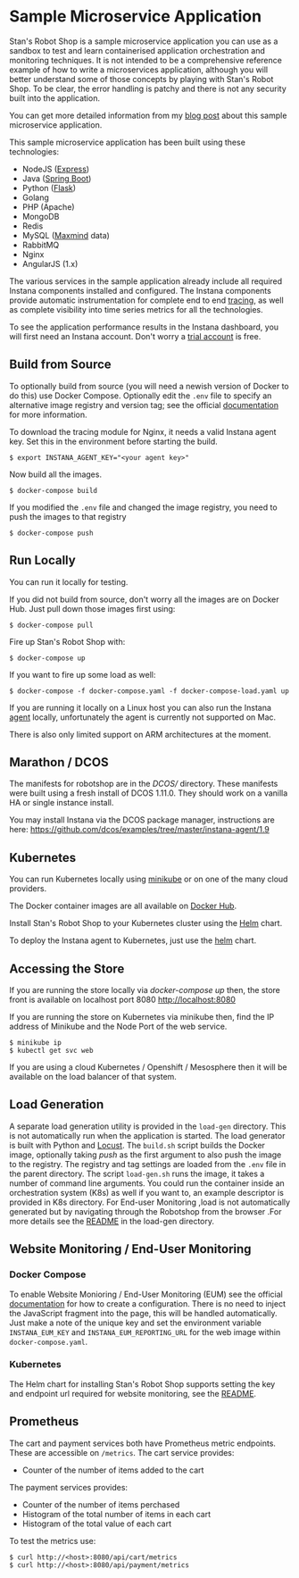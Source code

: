 # Sample Microservice Application

Stan's Robot Shop is a sample microservice application you can use as a sandbox to test and learn containerised application orchestration and monitoring techniques. It is not intended to be a comprehensive reference example of how to write a microservices application, although you will better understand some of those concepts by playing with Stan's Robot Shop. To be clear, the error handling is patchy and there is not any security built into the application.

You can get more detailed information from my [blog post](https://www.instana.com/blog/stans-robot-shop-sample-microservice-application/) about this sample microservice application.

This sample microservice application has been built using these technologies:
- NodeJS ([Express](http://expressjs.com/))
- Java ([Spring Boot](https://spring.io/))
- Python ([Flask](http://flask.pocoo.org))
- Golang
- PHP (Apache)
- MongoDB
- Redis
- MySQL ([Maxmind](http://www.maxmind.com) data)
- RabbitMQ
- Nginx
- AngularJS (1.x)

The various services in the sample application already include all required Instana components installed and configured. The Instana components provide automatic instrumentation for complete end to end [tracing](https://docs.instana.io/core_concepts/tracing/), as well as complete visibility into time series metrics for all the technologies.

To see the application performance results in the Instana dashboard, you will first need an Instana account. Don't worry a [trial account](https://instana.com/trial?utm_source=github&utm_medium=robot_shop) is free.

## Build from Source
To optionally build from source (you will need a newish version of Docker to do this) use Docker Compose. Optionally edit the `.env` file to specify an alternative image registry and version tag; see the official [documentation](https://docs.docker.com/compose/env-file/) for more information.

To download the tracing module for Nginx, it needs a valid Instana agent key. Set this in the environment before starting the build.

```shell
$ export INSTANA_AGENT_KEY="<your agent key>"
```

Now build all the images.

```shell
$ docker-compose build
```

If you modified the `.env` file and changed the image registry, you need to push the images to that registry

```shell
$ docker-compose push
```

## Run Locally
You can run it locally for testing.

If you did not build from source, don't worry all the images are on Docker Hub. Just pull down those images first using:

```shell
$ docker-compose pull
```

Fire up Stan's Robot Shop with:

```shell
$ docker-compose up
```

If you want to fire up some load as well:

```shell
$ docker-compose -f docker-compose.yaml -f docker-compose-load.yaml up
```

If you are running it locally on a Linux host you can also run the Instana [agent](https://docs.instana.io/quick_start/agent_setup/container/docker/) locally, unfortunately the agent is currently not supported on Mac.

There is also only limited support on ARM architectures at the moment.

## Marathon / DCOS

The manifests for robotshop are in the *DCOS/* directory. These manifests were built using a fresh install of DCOS 1.11.0. They should work on a vanilla HA or single instance install.

You may install Instana via the DCOS package manager, instructions are here: https://github.com/dcos/examples/tree/master/instana-agent/1.9

## Kubernetes
You can run Kubernetes locally using [minikube](https://github.com/kubernetes/minikube) or on one of the many cloud providers.

The Docker container images are all available on [Docker Hub](https://hub.docker.com/u/robotshop/).

Install Stan's Robot Shop to your Kubernetes cluster using the [Helm](K8s/helm/README.md) chart.

To deploy the Instana agent to Kubernetes, just use the [helm](https://github.com/instana/helm-charts) chart.

## Accessing the Store
If you are running the store locally via *docker-compose up* then, the store front is available on localhost port 8080 [http://localhost:8080](http://localhost:8080/)

If you are running the store on Kubernetes via minikube then, find the IP address of Minikube and the Node Port of the web service.

```shell
$ minikube ip
$ kubectl get svc web
```

If you are using a cloud Kubernetes / Openshift / Mesosphere then it will be available on the load balancer of that system.

## Load Generation
A separate load generation utility is provided in the `load-gen` directory. This is not automatically run when the application is started. The load generator is built with Python and [Locust](https://locust.io). The `build.sh` script builds the Docker image, optionally taking *push* as the first argument to also push the image to the registry. The registry and tag settings are loaded from the `.env` file in the parent directory. The script `load-gen.sh` runs the image, it takes a number of command line arguments. You could run the container inside an orchestration system (K8s) as well if you want to, an example descriptor is provided in K8s directory. For End-user Monitoring ,load is not automatically generated but by navigating through the Robotshop from the browser .For more details see the [README](load-gen/README.md) in the load-gen directory.  

## Website Monitoring / End-User Monitoring

### Docker Compose

To enable Website Monioring / End-User Monitoring (EUM) see the official [documentation](https://docs.instana.io/website_monitoring/) for how to create a configuration. There is no need to inject the JavaScript fragment into the page, this will be handled automatically. Just make a note of the unique key and set the environment variable `INSTANA_EUM_KEY` and `INSTANA_EUM_REPORTING_URL` for the web image within `docker-compose.yaml`.

### Kubernetes

The Helm chart for installing Stan's Robot Shop supports setting the key and endpoint url required for website monitoring, see the [README](K8s/helm/README.md).

## Prometheus

The cart and payment services both have Prometheus metric endpoints. These are accessible on `/metrics`. The cart service provides:

* Counter of the number of items added to the cart

The payment services provides:
* Counter of the number of items perchased
* Histogram of the total number of items in each cart
* Histogram of the total value of each cart

To test the metrics use:

```shell
$ curl http://<host>:8080/api/cart/metrics
$ curl http://<host>:8080/api/payment/metrics
```

